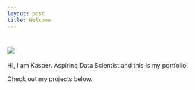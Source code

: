 ```yaml
---
layout: post
title: Welcome
---
```

# <img src="/images/fulls/03.jpg" class="fit image">

Hi, I am Kasper. Aspiring Data Scientist and this is my portfolio!

Check out my projects below.